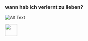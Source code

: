 ### wann hab ich verlernt zu lieben?
![Alt Text](https://media.giphy.com/media/U7sKVqbr7SxPX5gsd7/giphy.gif)

<img src="https://github.com/TheDudeThatCode/TheDudeThatCode/blob/master/Assets/headbang.gif?raw=true" width="40" height="40" /> 

<!--
**rlyhurt/rlyhurt** is a ✨ _special_ ✨ repository because its `README.md` (this file) appears on your GitHub profile.

Here are some ideas to get you started:

- 🔭 I’m currently working on ...
- 🌱 I’m currently learning ...
- 👯 I’m looking to collaborate on ...
- 🤔 I’m looking for help with ...
- 💬 Ask me about ...
- 📫 How to reach me: ...
- 😄 Pronouns: ...
- ⚡ Fun fact: ...
-->
